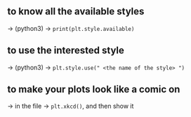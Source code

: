 ## to know all the available styles
→ (python3) → `print(plt.style.available)`
## to use the interested style
→ (python3) → `plt.style.use(" <the name of the style> ")`
## to make your plots look like a comic on
→ in the file → `plt.xkcd()`, and then show it